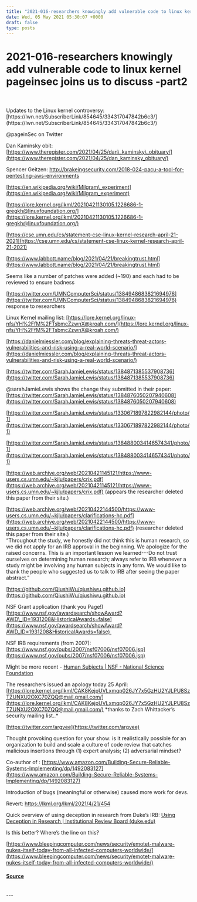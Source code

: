 ```yaml
---
title: "2021-016-researchers knowingly add vulnerable code to linux kernel pageinsec joins us to discuss -part2"
date: Wed, 05 May 2021 05:30:07 +0000
draft: false
type: posts
---
```

# 2021-016-researchers knowingly add vulnerable code to linux kernel pageinsec joins us to discuss -part2

<br/>

<br/>
Updates to the Linux kernel controversy: [https://lwn.net/SubscriberLink/854645/334317047842b6c3/](https://lwn.net/SubscriberLink/854645/334317047842b6c3/)

@pageinSec on Twitter

Dan Kaminsky obit: [https://www.theregister.com/2021/04/25/dan\_kaminsky\_obituary/](https://www.theregister.com/2021/04/25/dan_kaminsky_obituary/)

Spencer Geitzen: http://brakeingsecurity.com/2018-024-pacu-a-tool-for-pentesting-aws-environments

[https://en.wikipedia.org/wiki/Milgram\_experiment](https://en.wikipedia.org/wiki/Milgram_experiment)

[https://lore.kernel.org/lkml/20210421130105.1226686-1-gregkh@linuxfoundation.org/](https://lore.kernel.org/lkml/20210421130105.1226686-1-gregkh@linuxfoundation.org/)

[https://cse.umn.edu/cs/statement-cse-linux-kernel-research-april-21-2021](https://cse.umn.edu/cs/statement-cse-linux-kernel-research-april-21-2021)

  
  
  

[https://www.labbott.name/blog/2021/04/21/breakingtrust.html](https://www.labbott.name/blog/2021/04/21/breakingtrust.html)

Seems like a number of patches were added (~190) and each had to be reviewed to ensure badness

[https://twitter.com/UMNComputerSci/status/1384948683821694976](https://twitter.com/UMNComputerSci/status/1384948683821694976) response to researchers

Linux Kernel mailing list: [https://lore.kernel.org/linux-nfs/YH%2FfM%2FTsbmcZzwnX@kroah.com/](https://lore.kernel.org/linux-nfs/YH%2FfM%2FTsbmcZzwnX@kroah.com/)

[https://danielmiessler.com/blog/explaining-threats-threat-actors-vulnerabilities-and-risk-using-a-real-world-scenario/](https://danielmiessler.com/blog/explaining-threats-threat-actors-vulnerabilities-and-risk-using-a-real-world-scenario/)

[https://twitter.com/SarahJamieLewis/status/1384871385537908736](https://twitter.com/SarahJamieLewis/status/1384871385537908736)

@sarahJamieLewis shows the change they submitted in their paper: [https://twitter.com/SarahJamieLewis/status/1384876050207940608](https://twitter.com/SarahJamieLewis/status/1384876050207940608)

[https://twitter.com/SarahJamieLewis/status/1330671897822982144/photo/1](https://twitter.com/SarahJamieLewis/status/1330671897822982144/photo/1)

[https://twitter.com/SarahJamieLewis/status/1384880034146574341/photo/1](https://twitter.com/SarahJamieLewis/status/1384880034146574341/photo/1)

[https://web.archive.org/web/20210421145121/https://www-users.cs.umn.edu/~kjlu/papers/crix.pdf](https://web.archive.org/web/20210421145121/https://www-users.cs.umn.edu/~kjlu/papers/crix.pdf) (appears the researcher deleted this paper from their site.)

[https://web.archive.org/web/20210422144500/https://www-users.cs.umn.edu/~kjlu/papers/clarifications-hc.pdf](https://web.archive.org/web/20210422144500/https://www-users.cs.umn.edu/~kjlu/papers/clarifications-hc.pdf) (researcher deleted this paper from their site.)  
“Throughout the study, we honestly did not think this is human research, so we did not apply for an IRB approval in the beginning. We apologize for the raised concerns. This is an important lesson we learned---Do not trust ourselves on determining human research; always refer to IRB whenever a study might be involving any human subjects in any form. We would like to thank the people who suggested us to talk to IRB after seeing the paper abstract.”

[https://github.com/QiushiWu/qiushiwu.github.io](https://github.com/QiushiWu/qiushiwu.github.io)

  
  

NSF Grant application (thank you Page!) [https://www.nsf.gov/awardsearch/showAward?AWD\_ID=1931208&HistoricalAwards=false](https://www.nsf.gov/awardsearch/showAward?AWD_ID=1931208&HistoricalAwards=false) 

NSF IRB requirements (from 2007): [https://www.nsf.gov/pubs/2007/nsf07006/nsf07006.jsp](https://www.nsf.gov/pubs/2007/nsf07006/nsf07006.jsp)

Might be more recent - [Human Subjects | NSF - National Science Foundation](https://www.nsf.gov/bfa/dias/policy/human.jsp)

  
  

The researchers issued an apology today 25 April: [https://lore.kernel.org/lkml/CAK8KejpUVLxmqp026JY7x5GzHU2YJLPU8SzTZUNXU2OXC70ZQQ@mail.gmail.com/](https://lore.kernel.org/lkml/CAK8KejpUVLxmqp026JY7x5GzHU2YJLPU8SzTZUNXU2OXC70ZQQ@mail.gmail.com/) \*thanks to Zach Whittacker’s security mailing list..\*

[https://twitter.com/argvee](https://twitter.com/argvee)

Thought provoking question for your show: is it realistically possible for an organization to build and scale a culture of code review that catches malicious insertions through (1) expert analysis; (2) adversarial mindset?

Co-author of : [https://www.amazon.com/Building-Secure-Reliable-Systems-Implementing/dp/1492083127](https://www.amazon.com/Building-Secure-Reliable-Systems-Implementing/dp/1492083127)

  
  

Introduction of bugs (meaningful or otherwise) caused more work for devs.

Revert: https://lkml.org/lkml/2021/4/21/454

  
  
  

Quick overview of using deception in research from Duke’s IRB: [Using Deception in Research | Institutional Review Board (duke.edu)](https://campusirb.duke.edu/irb-policies/using-deception-research)

Is this better? Where’s the line on this?

[https://www.bleepingcomputer.com/news/security/emotet-malware-nukes-itself-today-from-all-infected-computers-worldwide/](https://www.bleepingcomputer.com/news/security/emotet-malware-nukes-itself-today-from-all-infected-computers-worldwide/)

#### [Source](http://brakeingsecurity.com/2021-016-researchers-knowingly-add-vulnerable-code-to-linux-kernel-pageinsec-joins-us-to-discuss-part2)

<br/>
---
